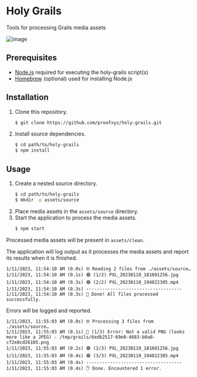 # Holy Grails
Tools for processing Grails media assets

![image](https://user-images.githubusercontent.com/35775/213267338-bd09abe7-3ac7-4e06-b6f4-a50744eff48d.png)

## Prerequisites
* [Node.js](https://nodejs.org/en/) required for executing the holy-grails script(s)
* [Homebrew](https://homebrew.sh/) (optional) used for installing Node.js


## Installation
1. Clone this repository.
   ```sh
   $ git clone https://github.com/proofxyz/holy-grails.git
   ```
2. Install source dependencies.
   ```sh
   $ cd path/to/holy-grails
   $ npm install
   ```

## Usage
1. Create a nested source directory.
   ```sh
   $ cd path/to/holy-grails
   $ mkdir -p assets/source
   ```
3. Place media assets in the `assets/source` directory.
4. Start the application to process the media assets.
   ```sh
   $ npm start
   ```

Processed media assets will be present in `assets/clean`.

The application will log output as it processes the media assets and report its results when it is finished.

```
1/11/2023, 11:54:10 AM (0.0s) 🤓 Reading 2 files from ./assets/source…
1/11/2023, 11:54:10 AM (0.1s) 🟢 (1/2) PXL_20230110_181601256.jpg
1/11/2023, 11:54:10 AM (0.3s) 🟢 (2/2) PXL_20230110_194822305.mp4
1/11/2023, 11:54:10 AM (0.3s) ------------------------------------
1/11/2023, 11:54:10 AM (0.3s) 🙌 Done! All files processed successfully.
```

Errors will be logged and reported.

```
1/11/2023, 11:55:03 AM (0.0s) 🤓 Processing 3 files from ./assets/source…
1/11/2023, 11:55:03 AM (0.1s) 🔴 (1/3) Error: Not a valid PNG (looks more like a JPEG) - /tmp/grails/6edb2517-69e0-4683-b0a0-cf2e8cd26105.png
1/11/2023, 11:55:03 AM (0.2s) 🟢 (2/3) PXL_20230110_181601256.jpg
1/11/2023, 11:55:03 AM (0.4s) 🟢 (3/3) PXL_20230110_194822305.mp4
1/11/2023, 11:55:03 AM (0.4s) ------------------------------------
1/11/2023, 11:55:03 AM (0.4s) ✋ Done. Encountered 1 error.
```
